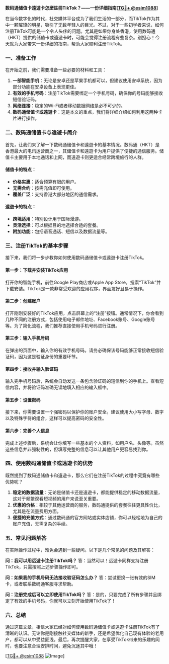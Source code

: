 **数码通储值卡遠遊卡怎麽註冊TikTok？——一份详细指南[[TG💪+ @esim1088](https://t.me/s/esim1088)]**

在当今数字化的时代，社交媒体平台成为了我们生活的一部分，而TikTok作为其中一颗璀璨的明星，吸引了无数年轻人的目光。不过，对于一些初学者来说，如何注册TikTok可能是一个令人头疼的问题。尤其是如果你身处香港，使用数码通（HKT）提供的储值卡或遠遊卡时，可能会觉得注册流程有些复杂。别担心！今天就为大家带来一份详细的指南，帮助大家顺利注册TikTok。

### 一、准备工作

在开始之前，我们需要准备一些必要的材料和工具：

1. **一部智能手机**：无论是安卓还是苹果手机都可以，但建议使用安卓系统，因为部分功能在安卓设备上表现更佳。
2. **有效的手机号码**：注册TikTok需要绑定一个手机号码，确保你的号码能够接收短信验证码。
3. **网络连接**：稳定的Wi-Fi或者移动数据网络是必不可少的。
4. **数码通储值卡或遠遊卡**：这是本文的重点，我们将详细介绍如何利用这两种卡片进行操作。

### 二、数码通储值卡与遠遊卡简介

首先，让我们来了解一下数码通储值卡和遠遊卡的基本情况。数码通（HKT）是香港最大的电讯运营商之一，其储值卡和遠遊卡为用户提供了便捷的通信服务。储值卡主要用于本地通话和上网，而遠遊卡则更适合经常跨境旅行的人群。

#### 储值卡的特点：
- **价格实惠**：适合预算有限的用户。
- **无需合约**：按需充值即可使用。
- **覆盖广泛**：支持香港大部分地区的通信需求。

#### 遠遊卡的特点：
- **跨境适用**：特别设计用于国际漫游。
- **灵活选择**：可以根据目的地选择合适的套餐。
- **附加功能**：包括语音通话、短信以及数据流量等。

### 三、注册TikTok的基本步骤

接下来，我们将一步步教你如何使用数码通储值卡或遠遊卡注册TikTok。

#### 第一步：下载并安装TikTok应用
打开你的智能手机，前往Google Play商店或Apple App Store，搜索“TikTok”并下载安装。TikTok是一款非常受欢迎的应用程序，界面友好且易于操作。

#### 第二步：创建账户
打开刚刚安装好的TikTok应用，点击屏幕上的“注册”按钮。通常情况下，你会看到几种不同的注册方式，包括使用电子邮件地址、Facebook账号、Google账号等。为了简化流程，我们推荐直接使用手机号码进行注册。

#### 第三步：输入手机号码
在弹出的页面中，输入你的有效手机号码。请务必确保该号码能够正常接收短信验证码，因为这是验证身份的重要环节。

#### 第四步：接收并输入验证码
输入完手机号码后，系统会自动发送一条包含验证码的短信到你的手机上。查看短信内容，并将验证码准确无误地填入相应的输入框中。

#### 第五步：设置密码
接下来，你需要设置一个强密码以保护你的账户安全。建议使用大小写字母、数字以及特殊字符的组合，这样可以提高密码的安全性。

#### 第六步：完善个人信息
完成上述步骤后，系统会让你填写一些基本的个人资料，如用户名、头像等。虽然这些信息并非强制性的，但填写完整的信息可以让其他用户更容易找到你。

### 四、使用数码通储值卡或遠遊卡的优势

既然提到了数码通储值卡和遠遊卡，那么它们在注册TikTok的过程中究竟有哪些优势呢？

1. **稳定的数据流量**：无论是储值卡还是遠遊卡，都能提供稳定的移动数据流量，这对于频繁观看短视频的用户来说至关重要。
2. **优惠的价格**：相较于其他运营商的服务，数码通提供的套餐往往更具性价比，尤其是在流量费用方面。
3. **便捷的充值方式**：通过数码通的官方网站或实体店铺，你可以轻松地为自己的账户充值，无需复杂的手续。

### 五、常见问题解答

在实际操作过程中，难免会遇到一些疑问。以下是几个常见的问题及其解答：

**问：我可以用远遊卡注册TikTok吗？**
答：当然可以！远遊卡同样支持注册TikTok，只需按照上述步骤操作即可。

**问：如果我的手机号码无法接收验证码怎么办？**
答：尝试更换一张有效的SIM卡，或者联系数码通客服寻求帮助。

**问：注册完成后可以立即使用TikTok吗？**
答：是的，只要完成了所有步骤并且绑定了有效的手机号码，你就可以立刻开始使用TikTok了！

### 六、总结

通过这篇文章，相信大家已经对如何使用数码通储值卡或遠遊卡注册TikTok有了清晰的认识。无论你是刚接触社交媒体的新手，还是希望优化自己现有体验的老用户，都可以从中受益匪浅。最后，再次提醒大家，在享受TikTok带来的乐趣的同时，也要注意合理安排时间，避免沉迷其中哦！

[[TG💪+ @esim1088](https://t.me/s/esim1088) ![Image](https://i.postimg.cc/4NQfJmqS/Snipaste-2025-05-13-00-14-12.png)]